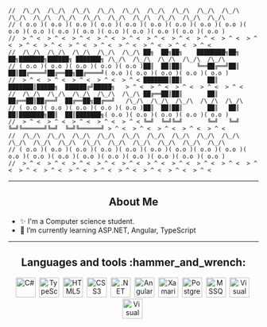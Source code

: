 ```
//  /\_/\  /\_/\  /\_/\  /\_/\  /\_/\  /\_/\  /\_/\  /\_/\  /\_/\  /\_/\  /\_/\  /\_/\  /\_/\  /\_/\  /\_/\  /\_/\  /\_/\  /\_/\
// ( o.o )( o.o )( o.o )( o.o )( o.o )( o.o )( o.o )( o.o )( o.o )( o.o )( o.o )( o.o )( o.o )( o.o )( o.o )( o.o )( o.o )( o.o )
//  > ^ <  > ^ <  > ^ <  > ^ <  > ^ <  > ^ <  > ^ <  > ^ <  > ^ <  > ^ <  > ^ <  > ^ <  > ^ <  > ^ <  > ^ <  > ^ <  > ^ <  > ^ < 
//  /\_/\  /\_/\  /\_/\  /\_/\  /\_/\ ██╗  ██╗██╗    ████████╗██╗  ██╗███████╗██████╗ ███████╗ /\_/\  /\_/\  /\_/\  /\_/\  /\_/\
// ( o.o )( o.o )( o.o )( o.o )( o.o )██║  ██║██║    ╚══██╔══╝██║  ██║██╔════╝██╔══██╗██╔════╝( o.o )( o.o )( o.o )( o.o )( o.o )
//  > ^ <  > ^ <  > ^ <  > ^ <  > ^ < ███████║██║       ██║   ███████║█████╗  ██████╔╝█████╗   > ^ <  > ^ <  > ^ <  > ^ <  > ^ < 
//  /\_/\  /\_/\  /\_/\  /\_/\  /\_/\ ██╔══██║██║       ██║   ██╔══██║██╔══╝  ██╔══██╗██╔══╝   /\_/\  /\_/\  /\_/\  /\_/\  /\_/\
// ( o.o )( o.o )( o.o )( o.o )( o.o )██║  ██║██║       ██║   ██║  ██║███████╗██║  ██║███████╗( o.o )( o.o )( o.o )( o.o )( o.o )
//  > ^ <  > ^ <  > ^ <  > ^ <  > ^ < ╚═╝  ╚═╝╚═╝       ╚═╝   ╚═╝  ╚═╝╚══════╝╚═╝  ╚═╝╚══════╝ > ^ <  > ^ <  > ^ <  > ^ <  > ^ < 
//  /\_/\  /\_/\  /\_/\  /\_/\  /\_/\  /\_/\  /\_/\  /\_/\  /\_/\  /\_/\  /\_/\  /\_/\  /\_/\  /\_/\  /\_/\  /\_/\  /\_/\  /\_/\ 
// ( o.o )( o.o )( o.o )( o.o )( o.o )( o.o )( o.o )( o.o )( o.o )( o.o )( o.o )( o.o )( o.o )( o.o )( o.o )( o.o )( o.o )( o.o )
//  > ^ <  > ^ <  > ^ <  > ^ <  > ^ <  > ^ <  > ^ <  > ^ <  > ^ <  > ^ <  > ^ <  > ^ <  > ^ <  > ^ <  > ^ <  > ^ <  > ^ <  > ^ < 
```
____

<h2 align="center"> About Me</h2>

- ✨ I'm a Computer science student.
- 🌱 I’m currently learning ASP.NET, Angular, TypeScript
____

<h2 align="center"> Languages and tools :hammer_and_wrench:</h2>
<div align="center">
  <img src="https://github.com/sabv88/sabv88/assets/111075613/7abda944-e52b-4a8a-a83d-9b3b26a50e2e" title="C#" width="40" height="40"/>&nbsp;
  <img src="https://github.com/sabv88/sabv88/assets/111075613/bb3d8a89-d486-4b8d-900a-e634beabfced" title="TypeScript" width="40" height="40"/>&nbsp;
  <img src="https://github.com/sabv88/sabv88/assets/111075613/0a6c7685-f15a-458f-ab00-7e84a8e2393f" title="HTML5" width="40" height="40"/>&nbsp;
  <img src="https://github.com/sabv88/sabv88/assets/111075613/5c19211f-a0eb-4893-a791-d9c349886f83" title="CSS3" width="40" height="40"/>&nbsp;
  <img src="https://github.com/sabv88/sabv88/assets/111075613/bc3da5d1-29e9-4667-a34b-d77e11babf56" title=".NET" width="40" height="40"/>&nbsp;
  <img src="https://cdn.jsdelivr.net/gh/devicons/devicon@latest/icons/angular/angular-original.svg" title="Angular" width="40" height="40"/>&nbsp;
  <img src="https://github.com/sabv88/sabv88/assets/111075613/cb4571c5-2f50-4c15-a8f7-9f064b2ebdf1" title="Xamarin" width="40" height="40"/>&nbsp;
  <img src="https://github.com/sabv88/sabv88/assets/111075613/bc9c3dad-19a1-456b-be21-4f186c729c74" title="PostgreSQL" width="40" height="40"/>&nbsp;
  <img src="https://github.com/sabv88/sabv88/assets/111075613/c1e87612-0c58-4250-88e3-c3dc3d6a0a00" title="MSSQL" width="40" height="40"/>&nbsp;
  <img src="https://github.com/sabv88/sabv88/assets/111075613/0ce9f927-5cec-4927-8c06-19bfe528741e" title="Visual Studio" width="40" height="40"/>&nbsp;  
  <img src="https://github.com/sabv88/sabv88/assets/111075613/06ff975f-4e82-4257-965c-d8628be5fc1b" title="Visual Studio Code" width="40" height="40"/>&nbsp;  
</div>

<!--
**sabv88/sabv88** is a ✨ _special_ ✨ repository because its `README.md` (this file) appears on your GitHub profile.

Here are some ideas to get you started:




-->
